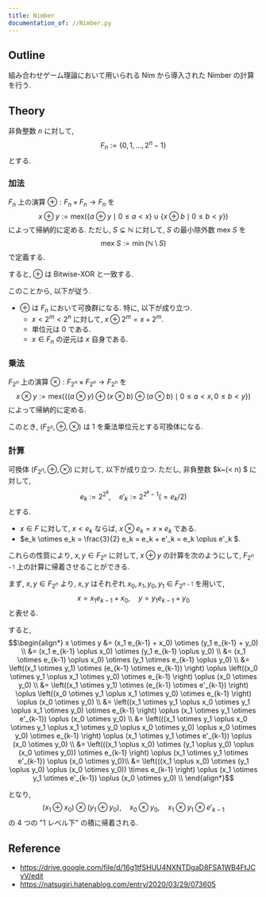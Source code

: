 ```yaml
---
title: Nimber
documentation_of: //Nimber.py
---
```


## Outline

組み合わせゲーム理論において用いられる Nim から導入された Nimber の計算を行う.

## Theory

非負整数 $n$ に対して,
    $$F_n := \{0, 1, \dots, 2^n - 1 \}$$
とする.

### 加法

$F_n$ 上の演算 $\oplus: F_n \times F_n \to F_n$ を
    $$x \oplus y := \mathrm{mex} \left(\{ a \oplus y \mid 0 \leq a < x \} \cup \{ x \oplus b \mid 0 \leq b < y \} \right)$$
によって帰納的に定める. ただし, $S \subsetneq \mathbb{N}$ に対して, $S$ の最小除外数 $\mathrm{mex}~S$ を
    $$\mathrm{mex}~S := \min (\mathbb{N} \setminus S)$$
で定義する.

すると, $\oplus$ は Bitwise-XOR と一致する.

このことから, 以下が従う.

* $\oplus$ は $F_n$ において可換群になる. 特に, 以下が成り立つ.
  * $x < 2^m < 2^n$ に対して, $x \oplus 2^m = x + 2^m$.
  * 単位元は $0$ である.
  * $x \in F_n$ の逆元は $x$ 自身である.

### 乗法

$F_{2^n}$ 上の演算 $\otimes: F_{2^n} \times F_{2^n} \to F_{2^n}$ を
    $$ x \otimes y := \mathrm{mex} \left(\{(a \otimes y) \oplus (x \otimes b) \oplus (a \otimes b) \mid 0 \leq a < x, 0 \leq b < y\} \right)$$
によって帰納的に定める.

このとき, $(F_{2^n}, \oplus, \otimes)$ は $1$ を乗法単位元とする可換体になる.

### 計算

可換体 $(F_{2^n}, \oplus, \otimes)$ に対して, 以下が成り立つ. ただし, 非負整数 $k~(< n) $ に対して,
    $$e_k := 2^{2^k}, \quad e'_k := 2^{2^k - 1} \left(= e_k / 2 \right)$$
とする.

* $x \in F$ に対して, $x < e_k$ ならば, $x \otimes e_k = x \times e_k$ である.
* $e_k \otimes e_k = \frac{3}{2} e_k = e_k + e'_k = e_k \oplus e'_k $.

これらの性質により, $x, y \in F_{2^n}$ に対して, $x \oplus y$ の計算を次のようにして, $F_{2^{n-1}}$ 上の計算に帰着させることができる.

まず, $x,y \in F_{2^n}$ より, $x, y$ はそれぞれ $x_0, x_1, y_0, y_1 \in F_{2^{n-1}}$ を用いて,
    $$x = x_1 e_{k-1} + x_0, \quad y = y_1 e_{k-1} + y_0$$
と表せる.

すると,
$$\begin{align*}
    x \otimes y
    &= (x_1 e_{k-1} + x_0) \otimes (y_1 e_{k-1} + y_0) \\
    &= (x_1 e_{k-1} \oplus x_0) \otimes (y_1 e_{k-1} \oplus y_0) \\
    &= (x_1 \otimes e_{k-1} \oplus x_0) \otimes (y_1 \otimes e_{k-1} \oplus y_0) \\
    &= \left((x_1 \otimes y_1) \otimes (e_{k-1} \otimes e_{k-1}) \right) \oplus \left((x_0 \otimes y_1 \oplus x_1 \otimes y_0) \otimes e_{k-1} \right) \oplus (x_0 \otimes y_0) \\
    &= \left((x_1 \otimes y_1) \otimes (e_{k-1} \otimes e'_{k-1}) \right) \oplus \left((x_0 \otimes y_1 \oplus x_1 \otimes y_0) \otimes e_{k-1} \right) \oplus (x_0 \otimes y_0) \\
    &= \left((x_1 \otimes y_1 \oplus x_0 \otimes y_1 \oplus x_1 \otimes y_0) \otimes e_{k-1} \right) \oplus (x_1 \otimes y_1 \otimes e'_{k-1}) \oplus (x_0 \otimes y_0) \\
    &= \left(((x_1 \otimes y_1 \oplus x_0 \otimes y_1 \oplus x_1 \otimes y_0 \oplus x_0 \otimes y_0) \oplus x_0 \otimes y_0) \otimes e_{k-1} \right) \oplus (x_1 \otimes y_1 \otimes e'_{k-1}) \oplus (x_0 \otimes y_0) \\
    &= \left(((x_1 \oplus x_0) \otimes (y_1 \oplus y_0) \oplus (x_0 \otimes y_0)) \otimes e_{k-1} \right) \oplus (x_1 \otimes y_1 \otimes e'_{k-1}) \oplus (x_0 \otimes y_0)\\
    &= \left(((x_1 \oplus x_0) \otimes (y_1 \oplus y_0) \oplus (x_0 \otimes y_0)) \times e_{k-1} \right) \oplus (x_1 \otimes y_1 \otimes e'_{k-1}) \oplus (x_0 \otimes y_0) \\
\end{align*}$$

となり,
    $$(x_1 \oplus x_0) \otimes (y_1 \oplus y_0), \quad x_0 \otimes y_0, \quad x_1 \otimes y_1 \otimes e'_{k-1}$$
の $4$ つの "1 レベル下" の積に帰着される.

## Reference

* https://drive.google.com/file/d/16g1tfSHUU4NXNTDgaD8FSA1WB4FtJCyV/edit
* https://natsugiri.hatenablog.com/entry/2020/03/29/073605
